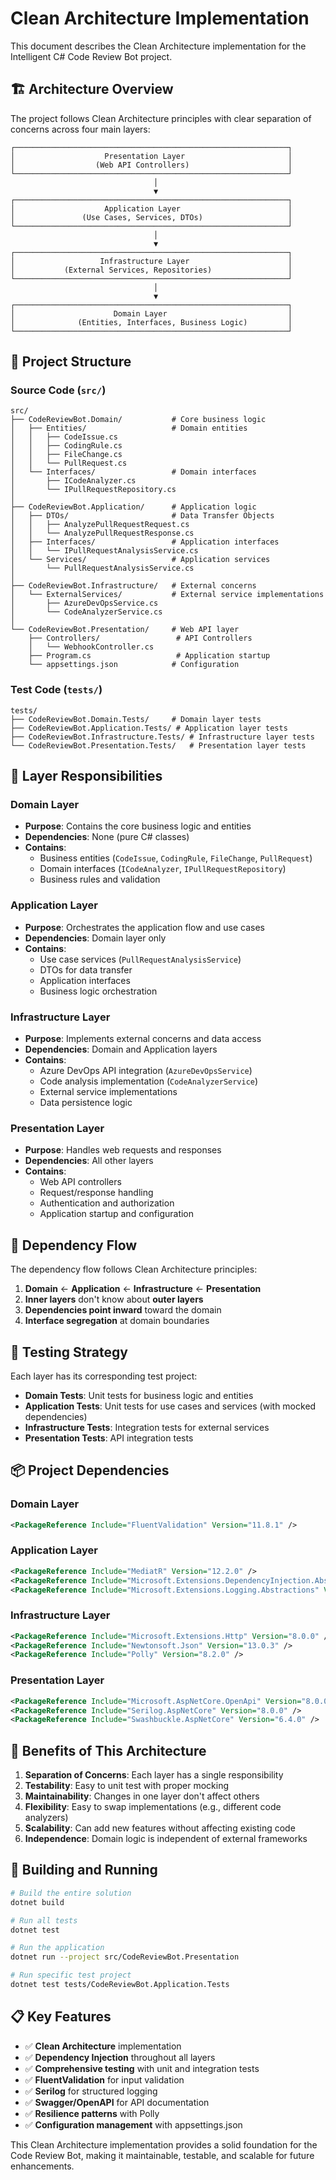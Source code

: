 # Clean Architecture Implementation

This document describes the Clean Architecture implementation for the Intelligent C# Code Review Bot project.

## 🏗️ Architecture Overview

The project follows Clean Architecture principles with clear separation of concerns across four main layers:

```
┌─────────────────────────────────────────────────────────────┐
│                    Presentation Layer                       │
│                  (Web API Controllers)                      │
└─────────────────────────────────────────────────────────────┘
                                │
                                ▼
┌─────────────────────────────────────────────────────────────┐
│                    Application Layer                        │
│               (Use Cases, Services, DTOs)                   │
└─────────────────────────────────────────────────────────────┘
                                │
                                ▼
┌─────────────────────────────────────────────────────────────┐
│                   Infrastructure Layer                      │
│           (External Services, Repositories)                 │
└─────────────────────────────────────────────────────────────┘
                                │
                                ▼
┌─────────────────────────────────────────────────────────────┐
│                      Domain Layer                           │
│              (Entities, Interfaces, Business Logic)         │
└─────────────────────────────────────────────────────────────┘
```

## 📁 Project Structure

### Source Code (`src/`)

```
src/
├── CodeReviewBot.Domain/           # Core business logic
│   ├── Entities/                   # Domain entities
│   │   ├── CodeIssue.cs
│   │   ├── CodingRule.cs
│   │   ├── FileChange.cs
│   │   └── PullRequest.cs
│   └── Interfaces/                 # Domain interfaces
│       ├── ICodeAnalyzer.cs
│       └── IPullRequestRepository.cs
│
├── CodeReviewBot.Application/      # Application logic
│   ├── DTOs/                       # Data Transfer Objects
│   │   ├── AnalyzePullRequestRequest.cs
│   │   └── AnalyzePullRequestResponse.cs
│   ├── Interfaces/                 # Application interfaces
│   │   └── IPullRequestAnalysisService.cs
│   └── Services/                   # Application services
│       └── PullRequestAnalysisService.cs
│
├── CodeReviewBot.Infrastructure/   # External concerns
│   └── ExternalServices/           # External service implementations
│       ├── AzureDevOpsService.cs
│       └── CodeAnalyzerService.cs
│
└── CodeReviewBot.Presentation/     # Web API layer
    ├── Controllers/                 # API Controllers
    │   └── WebhookController.cs
    ├── Program.cs                   # Application startup
    └── appsettings.json            # Configuration
```

### Test Code (`tests/`)

```
tests/
├── CodeReviewBot.Domain.Tests/     # Domain layer tests
├── CodeReviewBot.Application.Tests/ # Application layer tests
├── CodeReviewBot.Infrastructure.Tests/ # Infrastructure layer tests
└── CodeReviewBot.Presentation.Tests/   # Presentation layer tests
```

## 🎯 Layer Responsibilities

### Domain Layer

- **Purpose**: Contains the core business logic and entities
- **Dependencies**: None (pure C# classes)
- **Contains**:
  - Business entities (`CodeIssue`, `CodingRule`, `FileChange`, `PullRequest`)
  - Domain interfaces (`ICodeAnalyzer`, `IPullRequestRepository`)
  - Business rules and validation

### Application Layer

- **Purpose**: Orchestrates the application flow and use cases
- **Dependencies**: Domain layer only
- **Contains**:
  - Use case services (`PullRequestAnalysisService`)
  - DTOs for data transfer
  - Application interfaces
  - Business logic orchestration

### Infrastructure Layer

- **Purpose**: Implements external concerns and data access
- **Dependencies**: Domain and Application layers
- **Contains**:
  - Azure DevOps API integration (`AzureDevOpsService`)
  - Code analysis implementation (`CodeAnalyzerService`)
  - External service implementations
  - Data persistence logic

### Presentation Layer

- **Purpose**: Handles web requests and responses
- **Dependencies**: All other layers
- **Contains**:
  - Web API controllers
  - Request/response handling
  - Authentication and authorization
  - Application startup and configuration

## 🔄 Dependency Flow

The dependency flow follows Clean Architecture principles:

1. **Domain** ← **Application** ← **Infrastructure** ← **Presentation**
2. **Inner layers** don't know about **outer layers**
3. **Dependencies point inward** toward the domain
4. **Interface segregation** at domain boundaries

## 🧪 Testing Strategy

Each layer has its corresponding test project:

- **Domain Tests**: Unit tests for business logic and entities
- **Application Tests**: Unit tests for use cases and services (with mocked dependencies)
- **Infrastructure Tests**: Integration tests for external services
- **Presentation Tests**: API integration tests

## 📦 Project Dependencies

### Domain Layer

```xml
<PackageReference Include="FluentValidation" Version="11.8.1" />
```

### Application Layer

```xml
<PackageReference Include="MediatR" Version="12.2.0" />
<PackageReference Include="Microsoft.Extensions.DependencyInjection.Abstractions" Version="9.0.0" />
<PackageReference Include="Microsoft.Extensions.Logging.Abstractions" Version="9.0.0" />
```

### Infrastructure Layer

```xml
<PackageReference Include="Microsoft.Extensions.Http" Version="8.0.0" />
<PackageReference Include="Newtonsoft.Json" Version="13.0.3" />
<PackageReference Include="Polly" Version="8.2.0" />
```

### Presentation Layer

```xml
<PackageReference Include="Microsoft.AspNetCore.OpenApi" Version="8.0.0" />
<PackageReference Include="Serilog.AspNetCore" Version="8.0.0" />
<PackageReference Include="Swashbuckle.AspNetCore" Version="6.4.0" />
```

## 🚀 Benefits of This Architecture

1. **Separation of Concerns**: Each layer has a single responsibility
2. **Testability**: Easy to unit test with proper mocking
3. **Maintainability**: Changes in one layer don't affect others
4. **Flexibility**: Easy to swap implementations (e.g., different code analyzers)
5. **Scalability**: Can add new features without affecting existing code
6. **Independence**: Domain logic is independent of external frameworks

## 🔧 Building and Running

```bash
# Build the entire solution
dotnet build

# Run all tests
dotnet test

# Run the application
dotnet run --project src/CodeReviewBot.Presentation

# Run specific test project
dotnet test tests/CodeReviewBot.Application.Tests
```

## 📋 Key Features

- ✅ **Clean Architecture** implementation
- ✅ **Dependency Injection** throughout all layers
- ✅ **Comprehensive testing** with unit and integration tests
- ✅ **FluentValidation** for input validation
- ✅ **Serilog** for structured logging
- ✅ **Swagger/OpenAPI** for API documentation
- ✅ **Resilience patterns** with Polly
- ✅ **Configuration management** with appsettings.json

This Clean Architecture implementation provides a solid foundation for the Code Review Bot, making it maintainable, testable, and scalable for future enhancements.
